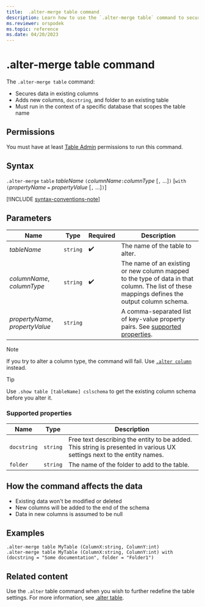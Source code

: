 ```yaml
---
title:  .alter-merge table command
description: Learn how to use the `.alter-merge table` command to secure data in existing columns or add new columns to an existing table.
ms.reviewer: orspodek
ms.topic: reference
ms.date: 04/20/2023
---
```

# .alter-merge table command

The `.alter-merge table` command:

* Secures data in existing columns
* Adds new columns, `docstring`, and folder to an existing table
* Must run in the context of a specific database that scopes the table name

## Permissions

You must have at least [Table Admin](access-control/role-based-access-control.md) permissions to run this command.

## Syntax

`.alter-merge` `table` *tableName* `(`*columnName*`:`*columnType* [`,` ...]`)`  [`with` `(`*propertyName* `=` *propertyValue* [`,` ...]`)`]

[!INCLUDE [syntax-conventions-note](../../includes/syntax-conventions-note.md)]

## Parameters

| Name | Type | Required | Description |
|--|--|--|--|
| *tableName* | `string` |  :heavy_check_mark: | The name of the table to alter. |
| *columnName*, *columnType* | `string` |  :heavy_check_mark: | The name of an existing or new column mapped to the type of data in that column. The list of these mappings defines the output column schema.|
| *propertyName*, *propertyValue* | `string` | | A comma-separated list of key-value property pairs. See [supported properties](#supported-properties).|

> [!NOTE]
> If you try to alter a column type, the command will fail. Use [`.alter column`](alter-column.md) instead.

> [!TIP]
> Use `.show table [tableName] cslschema` to get the existing column schema before you alter it.

### Supported properties

|Name|Type|Description|
|--|--|--|
|`docstring`| `string` |Free text describing the entity to be added. This string is presented in various UX settings next to the entity names.|
|`folder`| `string` |The name of the folder to add to the table.|

## How the command affects the data

* Existing data won't be modified or deleted
* New columns will be added to the end of the schema
* Data in new columns is assumed to be null

## Examples

```kusto
.alter-merge table MyTable (ColumnX:string, ColumnY:int) 
.alter-merge table MyTable (ColumnX:string, ColumnY:int) with (docstring = "Some documentation", folder = "Folder1")
```

## Related content

Use the `.alter` table command when you wish to further redefine the table settings. For more information, see [.alter table](../management/alter-table-command.md).
